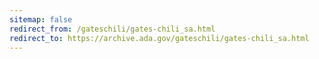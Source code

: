 ```yaml
---
sitemap: false 
redirect_from: /gateschili/gates-chili_sa.html 
redirect_to: https://archive.ada.gov/gateschili/gates-chili_sa.html 
---
```

